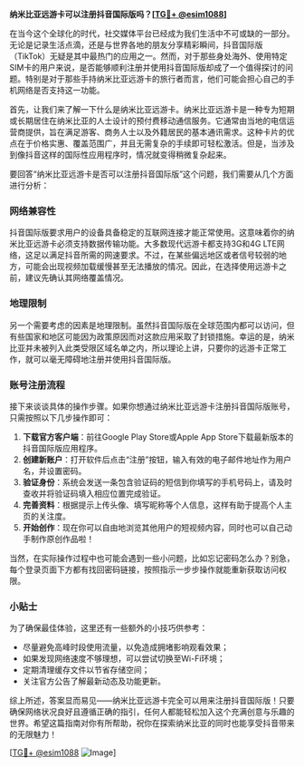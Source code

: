 **纳米比亚远游卡可以注册抖音国际版吗？[[TG💪+ @esim1088](https://t.me/s/esim1088)]**

在当今这个全球化的时代，社交媒体平台已经成为我们生活中不可或缺的一部分。无论是记录生活点滴，还是与世界各地的朋友分享精彩瞬间，抖音国际版（TikTok）无疑是其中最热门的应用之一。然而，对于那些身处海外、使用特定SIM卡的用户来说，是否能够顺利注册并使用抖音国际版却成了一个值得探讨的问题。特别是对于那些手持纳米比亚远游卡的旅行者而言，他们可能会担心自己的手机网络是否支持这一功能。

首先，让我们来了解一下什么是纳米比亚远游卡。纳米比亚远游卡是一种专为短期或长期居住在纳米比亚的人士设计的预付费移动通信服务。它通常由当地的电信运营商提供，旨在满足游客、商务人士以及外籍居民的基本通讯需求。这种卡片的优点在于价格实惠、覆盖范围广，并且无需复杂的手续即可轻松激活。但是，当涉及到像抖音这样的国际性应用程序时，情况就变得稍微复杂起来。

要回答“纳米比亚远游卡是否可以注册抖音国际版”这个问题，我们需要从几个方面进行分析：

### 网络兼容性

抖音国际版要求用户的设备具备稳定的互联网连接才能正常使用。这意味着你的纳米比亚远游卡必须支持数据传输功能。大多数现代远游卡都支持3G和4G LTE网络，这足以满足抖音所需的网速要求。不过，在某些偏远地区或者信号较弱的地方，可能会出现视频加载缓慢甚至无法播放的情况。因此，在选择使用远游卡之前，建议先确认其网络覆盖情况。

### 地理限制

另一个需要考虑的因素是地理限制。虽然抖音国际版在全球范围内都可以访问，但有些国家和地区可能因为政策原因而对这款应用采取了封锁措施。幸运的是，纳米比亚并未被列入此类受限区域名单之内，所以理论上讲，只要你的远游卡正常工作，就可以毫无障碍地注册并使用抖音国际版。

### 账号注册流程

接下来谈谈具体的操作步骤。如果你想通过纳米比亚远游卡注册抖音国际版账号，只需按照以下几步操作即可：

1. **下载官方客户端**：前往Google Play Store或Apple App Store下载最新版本的抖音国际版应用程序。
2. **创建新账户**：打开软件后点击“注册”按钮，输入有效的电子邮件地址作为用户名，并设置密码。
3. **验证身份**：系统会发送一条包含验证码的短信到你填写的手机号码上，请及时查收并将验证码填入相应位置完成验证。
4. **完善资料**：根据提示上传头像、填写昵称等个人信息，这样有助于提高个人主页的关注度。
5. **开始创作**：现在你可以自由地浏览其他用户的短视频内容，同时也可以自己动手制作原创作品啦！

当然，在实际操作过程中也可能会遇到一些小问题，比如忘记密码怎么办？别急，每个登录页面下方都有找回密码链接，按照指示一步步操作就能重新获取访问权限。

### 小贴士

为了确保最佳体验，这里还有一些额外的小技巧供参考：

- 尽量避免高峰时段使用流量，以免造成拥堵影响观看效果；
- 如果发现网络速度不够理想，可以尝试切换至Wi-Fi环境；
- 定期清理缓存文件以节省存储空间；
- 关注官方公告了解最新动态及功能更新。

综上所述，答案显而易见——纳米比亚远游卡完全可以用来注册抖音国际版！只要确保网络状况良好且遵循正确的指引，任何人都能轻松加入这个充满创意与乐趣的世界。希望这篇指南对你有所帮助，祝你在探索纳米比亚的同时也能享受抖音带来的无限魅力！

[[TG💪+ @esim1088](https://t.me/s/esim1088) ![Image](https://i.postimg.cc/4NQfJmqS/Snipaste-2025-05-13-00-14-12.png)]